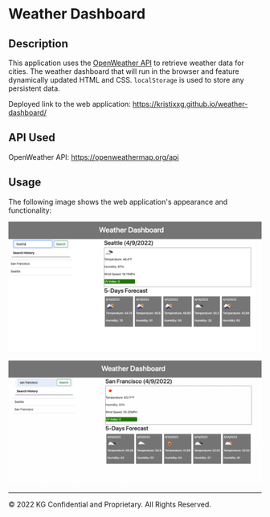 # Weather Dashboard

## Description

This application uses the [OpenWeather API](https://openweathermap.org/api) to retrieve weather data for cities. The weather dashboard that will run in the browser and feature dynamically updated HTML and CSS. `localStorage` is used to store any persistent data.

Deployed link to the web application: https://kristixxg.github.io/weather-dashboard/

## API Used

OpenWeather API: https://openweathermap.org/api

## Usage 

The following image shows the web application's appearance and functionality:

![The weather app includes a search option, a list of cities, and a five-day forecast and current weather conditions for Atlanta.](./assets/Screen%20Shot%202022-04-09%20at%206.03.00%20PM.png)

![The weather app includes a search option, a list of cities, and a five-day forecast and current weather conditions for Atlanta.](./assets/Screen%20Shot%202022-04-09%20at%206.05.23%20PM.png)



- - -
© 2022 KG Confidential and Proprietary. All Rights Reserved.
